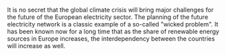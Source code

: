 It is no secret that the global climate crisis will bring major challenges for the future of the European electricity sector. The planning of the future electricity network is a classic example of a so-called "wicked problem". It has been known now for a long time that as the share of renewable energy sources in Europe increases, the interdependency between the countries will increase as well.